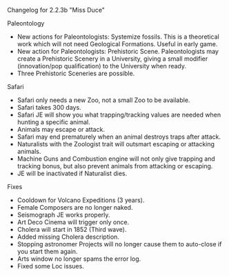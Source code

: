 Changelog for 2.2.3b "Miss Duce"

Paleontology
- New actions for Paleontologists: Systemize fossils. This is a theoretical work which will not need Geological Formations. Useful in early game.
- New action for Paleontologists: Prehistoric Scene. Paleontologists may create a Prehistoric Scenery in a University, giving a small modifier (innovation/pop qualification) to the University when ready.
- Three Prehistoric Sceneries are possible.

Safari
- Safari only needs a new Zoo, not a small Zoo to be available.
- Safari takes 300 days.
- Safari JE will show you what trapping/tracking values are needed when hunting a specific animal.
- Animals may escape or attack.
- Safari may end prematurely when an animal destroys traps after attack.
- Naturalists with the Zoologist trait will outsmart escaping or attacking animals.
- Machine Guns and Combustion engine will not only give trapping and tracking bonus, but also prevent animals from attacking or escaping.
- JE will be inactivated if Naturalist dies.

Fixes
- Cooldown for Volcano Expeditions (3 years).
- Female Composers are no longer naked.
- Seismograph JE works properly.
- Art Deco Cinema will trigger only once.
- Cholera will start in 1852 (Third wave).
- Added missing Cholera description.
- Stopping astronomer Projects will no longer cause them to auto-close if you start them again.
- Arts window no longer spams the error log.
- Fixed some Loc issues.
